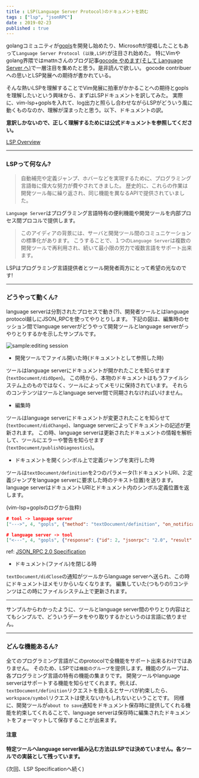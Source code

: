 ```yaml
---
title : LSP(Language Server Protocol)のドキュメントを読む
tags : ["lsp", "jsonRPC"]
date : 2019-02-23
published : true
---
```



golangコミュニティが[gopls](https://godoc.org/golang.org/x/tools/cmd/gopls)を開発し始めたり、Microsoftが提唱したこともあって`Language Server Protocol (以後,LSP)`が注目され始めた。
特にVimやgolang界隈ではmattnさんのブログ記事[gocode やめます(そして Language Server へ)](https://mattn.kaoriya.net/software/lang/go/20181217000056.htm)で一層注目を集めたと思う。是非読んで欲しい。
gocode contribuerへの思いとLSP発展への期待が書かれている。


そんな熱いLSPを理解することでVim発展に拍車がかかることへの期待とgoplsを理解したいという興味から、まずはLSPドキュメントを訳してみた。
実際に、vim-lsp+goplsを入れて、log出力と照らし合わせながらLSPがどういう風に動くものなのか、理解が深まったと思う。以下、ドキュメントの訳。

<!--more-->


**意訳しかないので、正しく理解するためには公式ドキュメントを参照してください。**

[LSP Overview](https://microsoft.github.io/language-server-protocol/overview)


---
### LSPって何なん?
> 自動補完や定義ジャンプ、ホバーなどを実現するために、プログラミング言語毎に偉大な努力が費やされてきました。
> 歴史的に、これらの作業は開発ツール毎に繰り返され、同じ機能を異なるAPIで提供されていました。

`Language Server`はプログラミング言語特有の便利機能や開発ツールを内部プロセス間プロコルで提供します。


> このアイディアの背景には、サーバと開発ツール間のコミュニケーションの標準化があります。
> こうすることで、１つの`Language Server`は複数の開発ツールで再利用され、続いて最小限の労力で複数言語をサポート出来ます。

LSPはプログラミング言語提供者とツール開発者両方にとって希望の光なのです!


---
### どうやって動くん?

language serverは分割されたプロセスで動き(?)、開発者ツールとはlanguage protocol越しにJSON_RPCを使ってやりとりします。
下記の図は、編集時のセッション間でlanguage serverがどうやって開発ツールとlanguage serverがっやりとりするかを示したサンプルです。

![sample:editing session](https://microsoft.github.io/language-server-protocol/img/language-server-sequence.png)

- 開発ツールでファイル開いた時(ドキュメントとして参照した時)

ツールはlanguage serverにドキュメントが開かれたことを知らせます(`textDocument/didOpen`)。
この時から、本物のドキュメントはもうファイルシステム上のものではなく、ツールによってメモリに保持されています。
それらのコンテンツはツールとlanguage server間で同期されなければいけません。

- 編集時

ツールはlanguage serverにドキュメントが変更されたことを知らせて(`textDocument/didChange`)、language serverによってドキュメントの記述が更新されます。
この時、language serverは更新されたドキュメントの情報を解析して、ツールにエラーや警告を知らせます(`textDocument/publishDiagnostics`)。

- ドキュメントを開くシンボル上で定義ジャンプを実行した時

ツールは`textDocument/definition`を2つのパラメータ(1:ドキュメントURI、2:定義ジャンプをlanguage serverに要求した時のテキスト位置)を送ります。
language serverはドキュメントURIとドキュメント内のシンボル定義位置を返します。


(vim-lsp+goplsのログから抜粋)

```json
# tool -> language server
["--->", 4, "gopls", {"method": "textDocument/definition", "on_notification": "---funcref---", "params": {"textDocument": {"uri": "file:///home/vagrant/dev/src/github.com/lunarxlark/echo-learning/main.go"}, "position": {"character": 5, "line": 5}}}]

# language server -> tool
["<---", 4, "gopls", {"response": {"id": 2, "jsonrpc": "2.0", "result": [{"uri": "file:///usr/local/go/src/fmt/print.go", "range": {"end": {"character": 12, "line": 262}, "start": {"character": 5, "line": 262}}}]}, "request": {"method": "textDocument/definition", "jsonrpc": "2.0", "id": 2, "params": {"textDocument": {"uri": "file:///home/vagrant/dev/src/github.com/lunarxlark/echo-learning/main.go"}, "position": {"character": 5, "line": 5}}}}]
```

ref: [JSON_RPC 2.0 Specification](https://www.jsonrpc.org/specification)

- ドキュメント(ファイル)を閉じる時

`textDocument/didClose`の通知がツールからlanguage serverへ送られ、この時にドキュメントはメモリからいなくなります。
編集していた(つもりの!)コンテンツはこの時にファイルシステム上で更新されます。

---

サンプルからわかったように、ツールとlanguage server間のやりとり内容はとてもシンプルで、どういうデータをやり取りするかというのは言語に依りません。

---


### どんな機能あるん?

全てのプログラミング言語がこのprotocolで全機能をサポート出来るわけではありません。
そのため、LSPでは`機能のグループ`を提供します。機能のグループは、各プログラミング言語の特有の機能の集まりです。
開発ツールやlanguage serverはサポートする機能を知らせてくれます。例えば、`textDocument/definition`リクエストを扱えるとサーバが約束したら、`workspace/symbol`リクエストは使えないかもしれないということです。
同様に、開発ツールが`about to save`通知をドキュメント保存時に提供してくれる機能を約束してくれることで、language serverは保存時に編集されたドキュメントをフォーマットして保存することが出来ます。


#### 注意

**特定ツールへlanguage server組み込む方法はLSPでは決めていません。各ツールでの実装として残っています。**



(次回、LSP Specificationへ続く)
